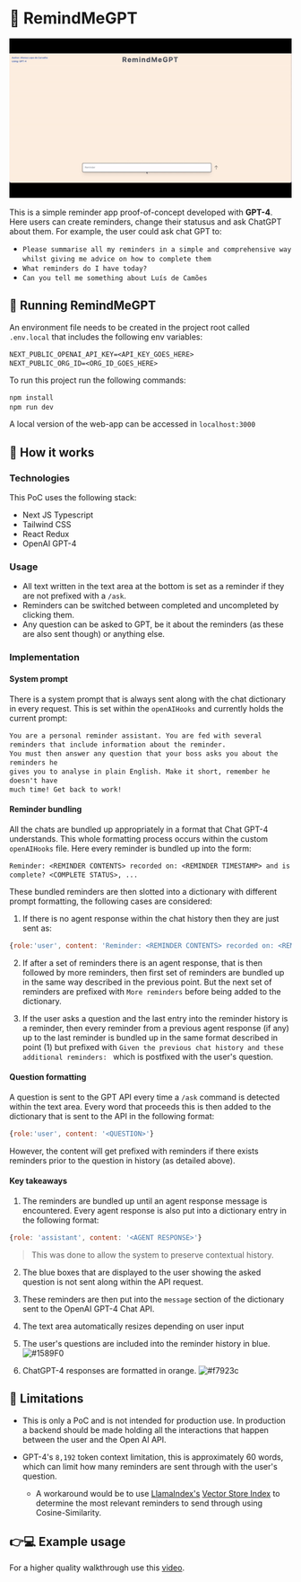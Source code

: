 # 🧠 RemindMeGPT
<p align="center">
    <img src="public/rmg.gif" alt="animated" />
</p>

This is a simple reminder app proof-of-concept developed with **GPT-4**. Here users can create reminders, change their statusus and ask ChatGPT about them. For example, the user could ask chat GPT to:

- `Please summarise all my reminders in a simple and comprehensive way whilst giving me advice on how to complete them`
- `What reminders do I have today?`
- `Can you tell me something about Luís de Camões`

## 🏃 Running RemindMeGPT
An environment file needs to be created in the project root called `.env.local` that includes the following env variables:
```
NEXT_PUBLIC_OPENAI_API_KEY=<API_KEY_GOES_HERE>
NEXT_PUBLIC_ORG_ID=<ORG_ID_GOES_HERE>
```
To run this project run the following commands:
```bash
npm install
npm run dev
```
A local version of the web-app can be accessed in `localhost:3000`

## 🤔 How it works

### Technologies
This PoC uses the following stack:
- Next JS Typescript
- Tailwind CSS
- React Redux
- OpenAI GPT-4

### Usage
- All text written in the text area at the bottom is set as a reminder if they are not prefixed with a `/ask`.
- Reminders can be switched between completed and uncompleted by clicking them. 
- Any question can be asked to GPT, be it about the reminders (as these are also sent though) or anything else. 

### Implementation

#### System prompt
There is a system prompt that is always sent along with the chat dictionary in every request. This is set within the `openAIHooks` and currently holds the current prompt:
```
You are a personal reminder assistant. You are fed with several reminders that include information about the reminder.
You must then answer any question that your boss asks you about the reminders he 
gives you to analyse in plain English. Make it short, remember he doesn't have
much time! Get back to work!
```

#### Reminder bundling
All the chats are bundled up appropriately in a format that Chat GPT-4 understands. This whole formatting process occurs within the custom `openAIHooks` file. Here every reminder is bundled up into the form:

    Reminder: <REMINDER CONTENTS> recorded on: <REMINDER TIMESTAMP> and is complete? <COMPLETE STATUS>, ...

These bundled reminders are then slotted into a dictionary with different prompt formatting, the following cases are considered:

1. If there is no agent response within the chat history then they are just sent as:
```javascript
{role:'user', content: 'Reminder: <REMINDER CONTENTS> recorded on: <REMINDER TIMESTAMP> and is complete? <COMPLETE STATUS>, ...'}
```
2. If after a set of reminders there is an agent response, that is then followed by more reminders, then first set of reminders are bundled up in the same way described in the previous point. But the next set of reminders are prefixed with `More reminders` before being added to the dictionary. 

3. If the user asks a question and the last entry into the reminder history is a reminder, then every reminder from a previous agent response (if any) up to the last reminder is bundled up in the same format described in point (1) but prefixed with `Given the previous chat history and these additional reminders: ` which is postfixed with the user's question.

#### Question formatting
A question is sent to the GPT API every time a `/ask` command is detected within the text area. Every word that proceeds this is then added to the dictionary that is sent to the API in the following format:
```javascript
{role:'user', content: '<QUESTION>'}
```
However, the content will get prefixed with reminders if there exists reminders prior to the question in history (as detailed above). 

#### Key takeaways 
1. The reminders are bundled up until an agent response message is encountered. Every agent response is also put into a dictionary entry in the following format:
```javascript
{role: 'assistant', content: '<AGENT RESPONSE>'}
```
 > This was done to allow the system to preserve contextual history. 

2. The blue boxes that are displayed to the user showing the asked question is not sent along within the API request. 

3. These reminders are then put into the `message` section of the dictionary sent to the OpenAI GPT-4 Chat API. 

4. The text area automatically resizes depending on user input

5. The user's questions are included into the reminder history in blue. ![#1589F0](https://placehold.co/15x15/1589F0/1589F0.png)

6. ChatGPT-4 responses are formatted in orange.  ![#f7923c](https://placehold.co/15x15/f7923c/f7923c.png)

## 🚫 Limitations
- This is only a PoC and is not intended for production use. In production a backend should be made holding all the interactions that happen between the user and the Open AI API.

- GPT-4's `8,192` token context limitation, this is approximately 60 words, which can limit how many reminders are sent through with the user's question. 

  - A workaround would be to use [LlamaIndex's](https://gpt-index.readthedocs.io/en/latest/index.html) [Vector Store Index](https://gpt-index.readthedocs.io/en/latest/guides/index_guide.html#vector-store-index) to determine the most relevant reminders to send through using Cosine-Similarity. 

## 👉💻 Example usage
For a higher quality walkthrough use this [video](https://www.youtube.com/watch?v=LTZo8bf_YnM).


